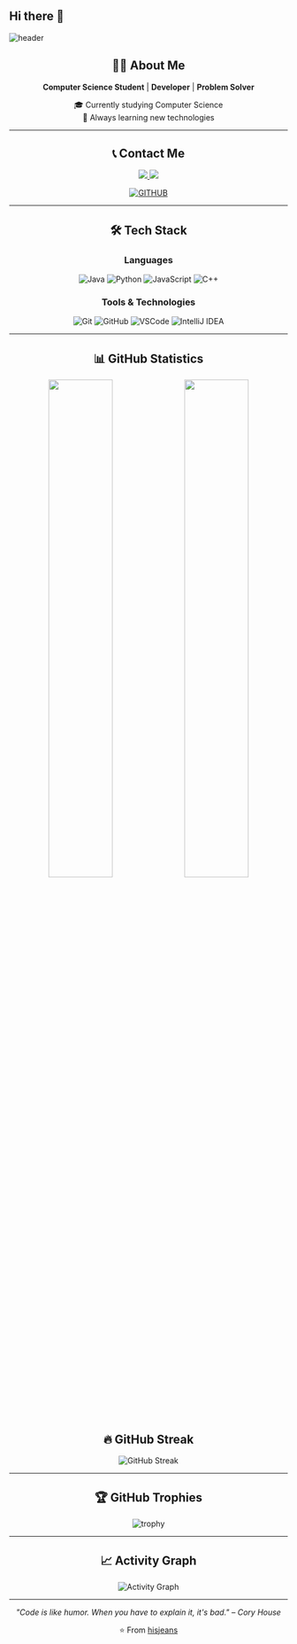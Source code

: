## Hi there 👋

<!--
**hisjeans/hisjeans** is a ✨ _special_ ✨ repository because its `README.md` (this file) appears on your GitHub profile.

Here are some ideas to get you started:

- 🔭 I’m currently working on ...
- 🌱 I’m currently learning ...
- 👯 I’m looking to collaborate on ...
- 🤔 I’m looking for help with ...
- 💬 Ask me about ...
- 📫 How to reach me: ...
- 😄 Pronouns: ...
- ⚡ Fun fact: ...
-->
![header](https://capsule-render.vercel.app/api?type=waving&color=timeGradient&text=Welcome%20to%20hisjeans'%20GitHub%20👋&animation=twinkling&fontSize=35&fontAlignY=40&fontAlign=70&height=250)

<div align="center">
  
## 🙋‍♂️ About Me
**Computer Science Student** | **Developer** | **Problem Solver**

🎓 Currently studying Computer Science  
🌱 Always learning new technologies  


</div>

---

<div align="center">

## 📞 Contact Me
<a href="mailto:his7jeans@gmail.com" target="_blank">
  <img src="https://img.shields.io/badge/Gmail-EA4335.svg?style=for-the-badge&logo=Gmail&logoColor=white"/>
</a>
<a href="https://linkedin.com/in/yourprofile" target="_blank">
  <img src="https://img.shields.io/badge/LinkedIn-0A66C2.svg?style=for-the-badge&logo=LinkedIn&logoColor=white"/>
</a>

[![GITHUB](https://hits.seeyoufarm.com/api/count/incr/badge.svg?url=https%3A%2F%2Fgithub.com%2Fhisjeans&count_bg=%23F29494&title_bg=%232F2E2E&icon=github.svg&icon_color=%23FFFFFF&title=GITHUB&edge_flat=false)](https://github.com/hisjeans)

</div>

---

<div align="center">

## 🛠️ Tech Stack

### Languages
![Java](https://img.shields.io/badge/Java-007396.svg?style=for-the-badge&logo=Java&logoColor=white)
![Python](https://img.shields.io/badge/Python-3776AB.svg?style=for-the-badge&logo=Python&logoColor=white)
![JavaScript](https://img.shields.io/badge/JavaScript-F7DF1E.svg?style=for-the-badge&logo=JavaScript&logoColor=black)
![C++](https://img.shields.io/badge/C++-00599C.svg?style=for-the-badge&logo=C++&logoColor=white)

### Tools & Technologies
![Git](https://img.shields.io/badge/Git-F05032.svg?style=for-the-badge&logo=Git&logoColor=white)
![GitHub](https://img.shields.io/badge/GitHub-181717.svg?style=for-the-badge&logo=GitHub&logoColor=white)
![VSCode](https://img.shields.io/badge/VSCode-007ACC.svg?style=for-the-badge&logo=VisualStudioCode&logoColor=white)
![IntelliJ IDEA](https://img.shields.io/badge/IntelliJ%20IDEA-000000.svg?style=for-the-badge&logo=IntelliJIDEA&logoColor=white)

</div>

---

<div align="center">

## 📊 GitHub Statistics

<img width="48%" src="https://github-readme-stats.vercel.app/api?username=hisjeans&show_icons=true&theme=radical&hide_border=true&count_private=true" />
<img width="48%" src="https://github-readme-stats.vercel.app/api/top-langs?username=hisjeans&layout=compact&langs_count=8&theme=radical&hide_border=true" />

</div>

<div align="center">

## 🔥 GitHub Streak
![GitHub Streak](https://streak-stats.demolab.com?user=hisjeans&theme=radical&hide_border=true)

</div>

---

<div align="center">

## 🏆 GitHub Trophies
![trophy](https://github-profile-trophy.vercel.app/?username=hisjeans&theme=radical&no-frame=true&no-bg=true&margin-w=4)

</div>

---

<div align="center">

## 📈 Activity Graph
![Activity Graph](https://github-readme-activity-graph.vercel.app/graph?username=hisjeans&theme=redical&hide_border=true)

</div>

---

<div align="center">

*"Code is like humor. When you have to explain it, it's bad." – Cory House*

⭐️ From [hisjeans](https://github.com/hisjeans)

</div>

